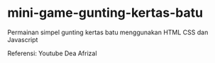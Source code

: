 # mini-game-gunting-kertas-batu
Permainan simpel gunting kertas batu menggunakan HTML CSS dan Javascript

Referensi: Youtube Dea Afrizal
